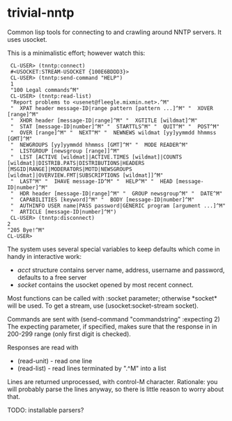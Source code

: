 # trivial-nntp
Common lisp tools for connecting to and crawling around NNTP servers.  It uses usocket.

This is a minimalistic effort; however watch this:
    
     CL-USER> (tnntp:connect)
     #<USOCKET:STREAM-USOCKET {100E6BDDD3}>
     CL-USER> (tnntp:send-command "HELP")
     1
     "100 Legal commands^M"
     CL-USER> (tnntp:read-list)
     "Report problems to <usenet@fleegle.mixmin.net>.^M"
     "  XPAT header message-ID|range pattern [pattern ...]^M" "  XOVER [range]^M"
     "  XHDR header [message-ID|range]^M" "  XGTITLE [wildmat]^M"
     "  STAT [message-ID|number]^M" "  STARTTLS^M" "  QUIT^M" "  POST^M"
     "  OVER [range]^M" "  NEXT^M" "  NEWNEWS wildmat [yy]yymmdd hhmmss [GMT]^M"
     "  NEWGROUPS [yy]yymmdd hhmmss [GMT]^M" "  MODE READER^M"
     "  LISTGROUP [newsgroup [range]]^M"
     "  LIST [ACTIVE [wildmat]|ACTIVE.TIMES [wildmat]|COUNTS [wildmat]|DISTRIB.PATS|DISTRIBUTIONS|HEADERS [MSGID|RANGE]|MODERATORS|MOTD|NEWSGROUPS [wildmat]|OVERVIEW.FMT|SUBSCRIPTIONS [wildmat]]^M"
     "  LAST^M" "  IHAVE message-ID^M" "  HELP^M" "  HEAD [message-ID|number]^M"
     "  HDR header [message-ID|range]^M" "  GROUP newsgroup^M" "  DATE^M"
     "  CAPABILITIES [keyword]^M" "  BODY [message-ID|number]^M"
     "  AUTHINFO USER name|PASS password|GENERIC program [argument ...]^M"
     "  ARTICLE [message-ID|number]^M")
     CL-USER> (tnntp:disconnect)
    2
    "205 Bye!^M"
    CL-USER>

The system uses several special variables to keep defaults which come in handy in interactive work:

- *acct*    structure contains server name, address, username and password, defaults to a free server
- *socket*  contains the usocket opened by most recent connect.

Most functions can be called with :socket parameter; otherwise \*socket* will be used.  To get a stream, use (usocket:socket-stream socket).

Commands are sent with
    (send-command "commandstring" :expecting 2)
The expecting parameter, if specified, makes sure that the response in in 200-299 range (only first digit is checked).

Responses are read with

- (read-unit) - read one line
- (read-list) - read lines terminated by ".^M" into a list

Lines are returned unprocessed, with control-M character.  Rationale: you will probably parse the lines anyway, so there is little reason to worry about that.


TODO: installable parsers?